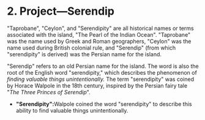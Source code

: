 # 2. Project—Serendip

"Taprobane", "Ceylon", and "Serendipity" are all historical names or terms associated with the island, "The Pearl of the Indian Ocean". "Taprobane" was the name used by Greek and Roman geographers, "Ceylon" was the name used during British colonial rule, and "Serendip" (from which "serendipity" is derived) was the Persian name for the island.

"Serendip" refers to an old Persian name for the island. The word is also the root of the English word "serendipity," which describes the phenomenon of _finding valuable things unintentionally._ The term "serendipity" was coined by Horace Walpole in the 18th century, inspired by the Persian fairy tale "_The Three Princes of Serendip_".&#x20;

* **"Serendipity":**&#x57;alpole coined the word "serendipity" to describe this ability to find valuable things unintentionally.&#x20;
